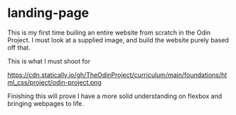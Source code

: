 # landing-page
This is my first time builing an entire website from scratch in the Odin Project. 
I must look at a supplied image, and build the website purely based off that.


This is what I must shoot for 

https://cdn.statically.io/gh/TheOdinProject/curriculum/main/foundations/html_css/project/odin-project.png

Finishing this will prove I have a more solid understanding on flexbox and bringing webpages to life.